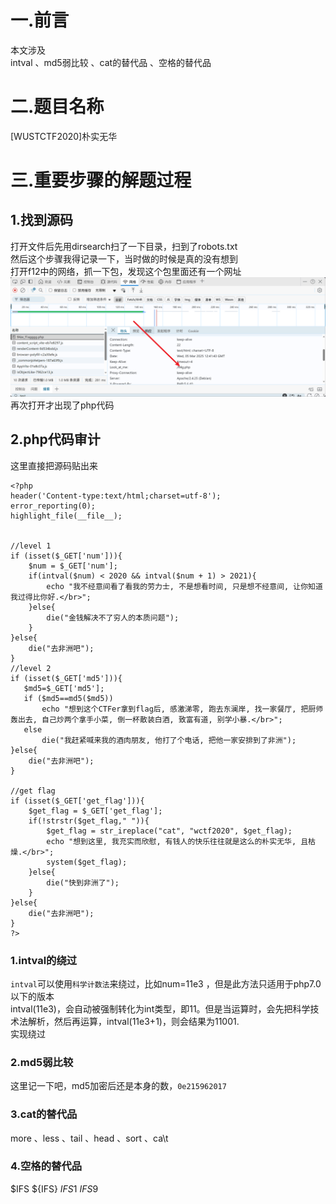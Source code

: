 # 一.前言
本文涉及<br />
intval 、md5弱比较 、cat的替代品 、空格的替代品
# 二.题目名称
[WUSTCTF2020]朴实无华
# 三.重要步骤的解题过程
## 1.找到源码
打开文件后先用dirsearch扫了一下目录，扫到了robots.txt<br />
然后这个步骤我得记录一下，当时做的时候是真的没有想到<br />
打开f12中的网络，抓一下包，发现这个包里面还有一个网址<br />
![img.png](pics/img.png)<br />
再次打开才出现了php代码
## 2.php代码审计
这里直接把源码贴出来
```declarative
<?php
header('Content-type:text/html;charset=utf-8');
error_reporting(0);
highlight_file(__file__);


//level 1
if (isset($_GET['num'])){
    $num = $_GET['num'];
    if(intval($num) < 2020 && intval($num + 1) > 2021){
        echo "我不经意间看了看我的劳力士, 不是想看时间, 只是想不经意间, 让你知道我过得比你好.</br>";
    }else{
        die("金钱解决不了穷人的本质问题");
    }
}else{
    die("去非洲吧");
}
//level 2
if (isset($_GET['md5'])){
   $md5=$_GET['md5'];
   if ($md5==md5($md5))
       echo "想到这个CTFer拿到flag后, 感激涕零, 跑去东澜岸, 找一家餐厅, 把厨师轰出去, 自己炒两个拿手小菜, 倒一杯散装白酒, 致富有道, 别学小暴.</br>";
   else
       die("我赶紧喊来我的酒肉朋友, 他打了个电话, 把他一家安排到了非洲");
}else{
    die("去非洲吧");
}

//get flag
if (isset($_GET['get_flag'])){
    $get_flag = $_GET['get_flag'];
    if(!strstr($get_flag," ")){
        $get_flag = str_ireplace("cat", "wctf2020", $get_flag);
        echo "想到这里, 我充实而欣慰, 有钱人的快乐往往就是这么的朴实无华, 且枯燥.</br>";
        system($get_flag);
    }else{
        die("快到非洲了");
    }
}else{
    die("去非洲吧");
}
?>
```
### 1.intval的绕过
`intval`可以使用`科学计数法`来绕过，比如num=11e3 ，但是此方法只适用于php7.0以下的版本<br />
intval(11e3)，会自动被强制转化为int类型，即11。但是当运算时，会先把科学技术法解析，然后再运算，intval(11e3+1)，则会结果为11001.<br />
实现绕过
### 2.md5弱比较
这里记一下吧，md5加密后还是本身的数，`0e215962017`
### 3.cat的替代品
more 、less 、tail 、head 、sort 、ca\t
### 4.空格的替代品
$IFS ${IFS} $IFS$1 $IFS$9